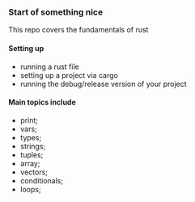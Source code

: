### Start of something nice

This repo covers the fundamentals of rust

#### Setting up

- running a rust file
- setting up a project via cargo
- running the debug/release version of your project

#### Main topics include 

- print;
- vars;
- types;
- strings;
- tuples;
- array;
- vectors;
- conditionals;
- loops;